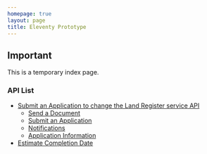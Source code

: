 ```yaml
---
homepage: true
layout: page
title: Eleventy Prototype
---
```


<div class="govuk-notification-banner" role="region" aria-labelledby="govuk-notification-banner-title" data-module="govuk-notification-banner">
  <div class="govuk-notification-banner__header">
    <h2 class="govuk-notification-banner__title" id="govuk-notification-banner-title">
      Important
    </h2>
  </div>
  <div class="govuk-notification-banner__content">
    <p class="govuk-notification-banner__heading">
      This is a temporary index page.
    </p>
  </div>
</div>

### API List

- [Submit an Application to change the Land Register service API](/apis/submit-an-application-to-change-the-land-register/)
  - [Send a Document](/api/send-a-document/)
  - [Submit an Application](/api/submit-an-application/)
  - [Notifications](/api/notifications/)
  - [Application Information](/api/application-information/)
- [Estimate Completion Date](/apis/estimate-completion-date/)